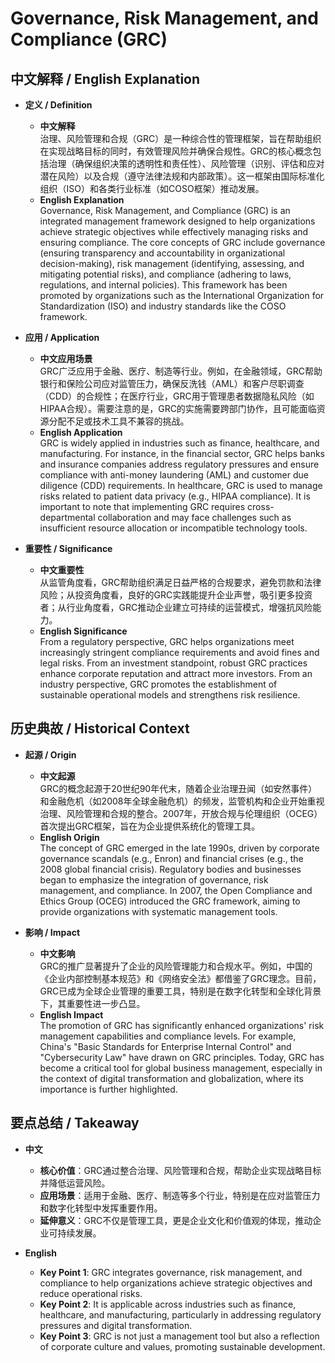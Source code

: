 # Governance, Risk Management, and Compliance (GRC)

## 中文解释 / English Explanation

* **定义 / Definition**  
  - **中文解释**  
    治理、风险管理和合规（GRC）是一种综合性的管理框架，旨在帮助组织在实现战略目标的同时，有效管理风险并确保合规性。GRC的核心概念包括治理（确保组织决策的透明性和责任性）、风险管理（识别、评估和应对潜在风险）以及合规（遵守法律法规和内部政策）。这一框架由国际标准化组织（ISO）和各类行业标准（如COSO框架）推动发展。  
  - **English Explanation**  
    Governance, Risk Management, and Compliance (GRC) is an integrated management framework designed to help organizations achieve strategic objectives while effectively managing risks and ensuring compliance. The core concepts of GRC include governance (ensuring transparency and accountability in organizational decision-making), risk management (identifying, assessing, and mitigating potential risks), and compliance (adhering to laws, regulations, and internal policies). This framework has been promoted by organizations such as the International Organization for Standardization (ISO) and industry standards like the COSO framework.

* **应用 / Application**  
  - **中文应用场景**  
    GRC广泛应用于金融、医疗、制造等行业。例如，在金融领域，GRC帮助银行和保险公司应对监管压力，确保反洗钱（AML）和客户尽职调查（CDD）的合规性；在医疗行业，GRC用于管理患者数据隐私风险（如HIPAA合规）。需要注意的是，GRC的实施需要跨部门协作，且可能面临资源分配不足或技术工具不兼容的挑战。  
  - **English Application**  
    GRC is widely applied in industries such as finance, healthcare, and manufacturing. For instance, in the financial sector, GRC helps banks and insurance companies address regulatory pressures and ensure compliance with anti-money laundering (AML) and customer due diligence (CDD) requirements. In healthcare, GRC is used to manage risks related to patient data privacy (e.g., HIPAA compliance). It is important to note that implementing GRC requires cross-departmental collaboration and may face challenges such as insufficient resource allocation or incompatible technology tools.

* **重要性 / Significance**  
  - **中文重要性**  
    从监管角度看，GRC帮助组织满足日益严格的合规要求，避免罚款和法律风险；从投资角度看，良好的GRC实践能提升企业声誉，吸引更多投资者；从行业角度看，GRC推动企业建立可持续的运营模式，增强抗风险能力。  
  - **English Significance**  
    From a regulatory perspective, GRC helps organizations meet increasingly stringent compliance requirements and avoid fines and legal risks. From an investment standpoint, robust GRC practices enhance corporate reputation and attract more investors. From an industry perspective, GRC promotes the establishment of sustainable operational models and strengthens risk resilience.

## 历史典故 / Historical Context

* **起源 / Origin**  
  - **中文起源**  
    GRC的概念起源于20世纪90年代末，随着企业治理丑闻（如安然事件）和金融危机（如2008年全球金融危机）的频发，监管机构和企业开始重视治理、风险管理和合规的整合。2007年，开放合规与伦理组织（OCEG）首次提出GRC框架，旨在为企业提供系统化的管理工具。  
  - **English Origin**  
    The concept of GRC emerged in the late 1990s, driven by corporate governance scandals (e.g., Enron) and financial crises (e.g., the 2008 global financial crisis). Regulatory bodies and businesses began to emphasize the integration of governance, risk management, and compliance. In 2007, the Open Compliance and Ethics Group (OCEG) introduced the GRC framework, aiming to provide organizations with systematic management tools.

* **影响 / Impact**  
  - **中文影响**  
    GRC的推广显著提升了企业的风险管理能力和合规水平。例如，中国的《企业内部控制基本规范》和《网络安全法》都借鉴了GRC理念。目前，GRC已成为全球企业管理的重要工具，特别是在数字化转型和全球化背景下，其重要性进一步凸显。  
  - **English Impact**  
    The promotion of GRC has significantly enhanced organizations' risk management capabilities and compliance levels. For example, China's "Basic Standards for Enterprise Internal Control" and "Cybersecurity Law" have drawn on GRC principles. Today, GRC has become a critical tool for global business management, especially in the context of digital transformation and globalization, where its importance is further highlighted.

## 要点总结 / Takeaway

* **中文**  
  - **核心价值**：GRC通过整合治理、风险管理和合规，帮助企业实现战略目标并降低运营风险。  
  - **应用场景**：适用于金融、医疗、制造等多个行业，特别是在应对监管压力和数字化转型中发挥重要作用。  
  - **延伸意义**：GRC不仅是管理工具，更是企业文化和价值观的体现，推动企业可持续发展。  

* **English**  
  - **Key Point 1**: GRC integrates governance, risk management, and compliance to help organizations achieve strategic objectives and reduce operational risks.  
  - **Key Point 2**: It is applicable across industries such as finance, healthcare, and manufacturing, particularly in addressing regulatory pressures and digital transformation.  
  - **Key Point 3**: GRC is not just a management tool but also a reflection of corporate culture and values, promoting sustainable development.